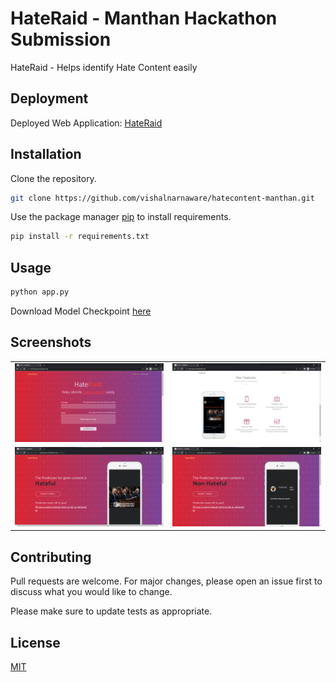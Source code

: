 # HateRaid - Manthan Hackathon Submission

HateRaid - Helps identify Hate Content easily

## Deployment
Deployed Web Application: [HateRaid](http://hateraid.azurewebsites.net/)     

## Installation
Clone the repository.
```bash
git clone https://github.com/vishalnarnaware/hatecontent-manthan.git
```

Use the package manager [pip](https://pip.pypa.io/en/stable/) to install requirements.

```bash
pip install -r requirements.txt
```

## Usage

```python
python app.py
```
Download Model Checkpoint [here](https://drive.google.com/drive/folders/1BdSbvu9BGm1lA6nE8eTxmqDUzPrlCXsl)

## Screenshots
|    |    |
| ---| ---|
|![Screenshot](static/img/DemoSS/Picture1.png)| ![Screenshot](static/img/DemoSS/Picture2.png) |
|![Screenshot](static/img/DemoSS/Picture3.png)| ![Screenshot](static/img/DemoSS/Picture4.png) |

## Contributing
Pull requests are welcome. For major changes, please open an issue first to discuss what you would like to change.

Please make sure to update tests as appropriate.

## License
[MIT](https://choosealicense.com/licenses/mit/)
